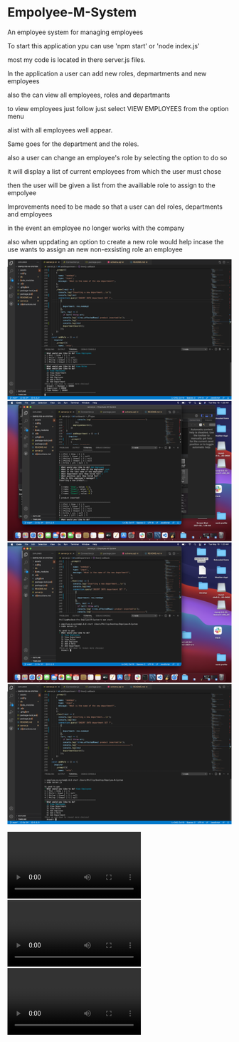 # Empolyee-M-System
An employee system for managing employees 

To start this application ypu can use 'npm start' or 'node index.js'

most my code is located in there server.js files.

In the application a user can add new roles, depmartments and new employees 

also the can view all employees, roles and departmants 

to view employees just follow just select VIEW EMPLOYEES from the option menu 

alist with all employees well appear. 

Same goes for the department and the roles.

also a user can change an employee's role by selecting the option to do so

it will display a list of current employees from which the user must chose 

then the user will be given a list from the availiable role to assign to the empolyee

Improvements need to be made so that a user can del roles, departments and employees 
 
 in the event an employee no longer works with the company 

also when uppdating an option to create a new role would help incase the use wants to assign an new non-exsisting role an employee   

![The app run showing list of employees](./assets/e-mpic1.png)
![The app run starting the app list of Prompts](./assets/e-mpic2.png)
![The app runing](./assets/e-mpic3.png)
![The app runing](./assets/e-mpic4.png)

![runing the application video](./assets/run.mov)
![runing the application video](./assets/adding.mov)
![runing the application video](./assets/sql.mov)